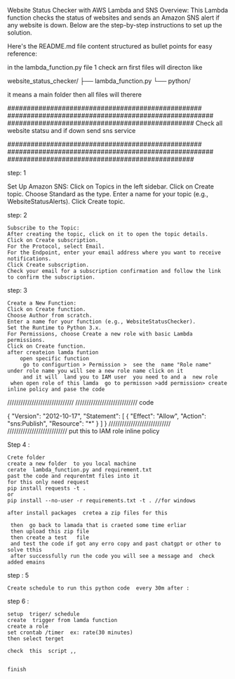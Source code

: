 
Website Status Checker with AWS Lambda and SNS
Overview:
This Lambda function checks the status of websites and sends an Amazon SNS alert if any website is down. Below are the step-by-step instructions to set up the solution.


Here's the README.md file content structured as bullet points for easy reference:






in the  lambda_function.py file 
1 check  arn first 
 files  will  directon like 


 website_status_checker/
├── lambda_function.py
└── python/

it means a main folder then all files will therere 

##################################################
#####################################################
################################################
Check all website statsu and if down  send sns service 


##################################################
#####################################################
################################################



step: 1 

   Set Up Amazon SNS:
   Click on Topics in the left sidebar.
   Click on Create topic.
   Choose Standard as the type.
   Enter a name for your topic (e.g., WebsiteStatusAlerts).
   Click Create topic.   

step: 2

    Subscribe to the Topic:
    After creating the topic, click on it to open the topic details.
    Click on Create subscription.
    For the Protocol, select Email.
    For the Endpoint, enter your email address where you want to receive notifications.
    Click Create subscription.
    Check your email for a subscription confirmation and follow the link to confirm the subscription.


step: 3

    Create a New Function:
    Click on Create function.
    Choose Author from scratch.
    Enter a name for your function (e.g., WebsiteStatusChecker).
    Set the Runtime to Python 3.x.
    For Permissions, choose Create a new role with basic Lambda permissions.
    Click on Create function.
    after createion lamda funtion
        open specific function
         go to configurtion > Permission >  see the  name "Role name" under role name you will see a new role name click on it 
         and it will  land you to IAM user  you need to and a  new role 
     when open role of this lamda  go to permisson >add permission> create inline policy and pase the code 


//////////////////////////////
////////////////////////////
code

  {
   "Version": "2012-10-17",
   "Statement": [
     {
      "Effect": "Allow",
      "Action": "sns:Publish",
      "Resource": "*"
    }
  ]
}
////////////////////////////
///////////////////////////
put this to  IAM role inline policy


Step 4 :

    Crete folder
    create a new folder  to you local machine 
    cerate  lambda_function.py and requirement.txt 
    past the code and requrentmt files into it 
    for this only need request  
    pip install requests -t .
    or 
    pip install --no-user -r requirements.txt -t . //for windows

    after install packages  cretea a zip files for this 

     then  go back to lamada that is craeted some time erliar 
     then upload this zip file 
     then create a test   file 
     and test the code if got any erro copy and past chatgpt or other to solve tthis 
     after successfully run the code you will see a message and  check added emains 


step : 5

    Create schedule to run this python code  every 30m after : 

step 6 :
 
    setup  triger/ schedule 
    create  trigger from lamda function
    create a role 
    set crontab /timer  ex: rate(30 minutes) 
    then select terget  

    check  this  script ,,


    finish




